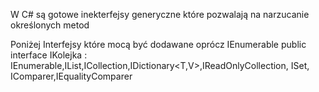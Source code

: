 ﻿W C# są gotowe inekterfejsy generyczne  które pozwalają na narzucanie określonych metod 

 Poniżej Interfejsy które mocą być  dodawane  oprócz IEnumerable<T>
 public interface IKolejka<T> : IEnumerable<T>,IList<T>,ICollection<T>,IDictionary<T,V>,IReadOnlyCollection<T>, ISet<T>, IComparer<T>,IEqualityComparer<T>

